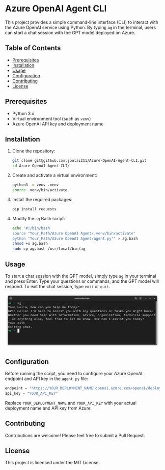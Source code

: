 # Azure OpenAI Agent CLI

This project provides a simple command-line interface (CLI) to interact with the Azure OpenAI service using Python. By typing `ag` in the terminal, users can start a chat session with the GPT model deployed on Azure.

## Table of Contents

- [Prerequisites](#prerequisites)
- [Installation](#installation)
- [Usage](#usage)
- [Configuration](#configuration)
- [Contributing](#contributing)
- [License](#license)

## Prerequisites

- Python 3.x
- Virtual environment tool (such as `venv`)
- Azure OpenAI API key and deployment name

## Installation

1. Clone the repository:

   ```bash
   git clone git@github.com:jonlai211/Azure-OpenAI-Agent-CLI.git
   cd Azure-OpenAI-Agent-CLI/
   ```

2. Create and activate a virtual environment:

   ```bash
   python3 -m venv .venv
   source .venv/bin/activate
   ```

3. Install the required packages:

    ```bash
   pip install requests
   ```

4. Modify the `ag` Bash script:

   ```bash
   echo '#!/bin/bash
   source "Your_Path/Azure OpenAI Agent/.venv/bin/activate"
   python "Your_Path/Azure OpenAI Agent/agent.py"' > ag.bash
   chmod +x ag.bash
   sudo cp ag.bash /usr/local/bin/ag
   ```

## Usage

To start a chat session with the GPT model, simply type `ag` in your terminal and press Enter. Type your questions or commands, and the GPT model will respond. To exit the chat session, type `exit` or `quit`.

![Demo](demo.png)

## Configuration

Before running the script, you need to configure your Azure OpenAI endpoint and API key in the `agent.py` file:

```python
endpoint = "https://YOUR_DEPLOYMENT_NAME.openai.azure.com/openai/deployments/YOUR_DEPLOYMENT_NAME/chat/completions?api-version=2024-02-15-preview"
api_key = "YOUR_API_KEY"
```

Replace `YOUR_DEPLOYMENT_NAME` and `YOUR_API_KEY` with your actual deployment name and API key from Azure.

## Contributing

Contributions are welcome! Please feel free to submit a Pull Request.

## License

This project is licensed under the MIT License.